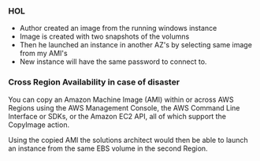 ### HOL

- Author created an image from the running windows instance
- Image is created with two snapshots of the volumns
- Then he launched an instance in another AZ's by selecting same image from my AMI's
- New instance will have the same password to connect to.


### Cross Region Availability in case of disaster

You can copy an Amazon Machine Image (AMI) within or across AWS Regions using the AWS Management Console, the AWS Command Line Interface or SDKs, or the Amazon EC2 API, all of which support the CopyImage action.

Using the copied AMI the solutions architect would then be able to launch an instance from the same EBS volume in the second Region.


